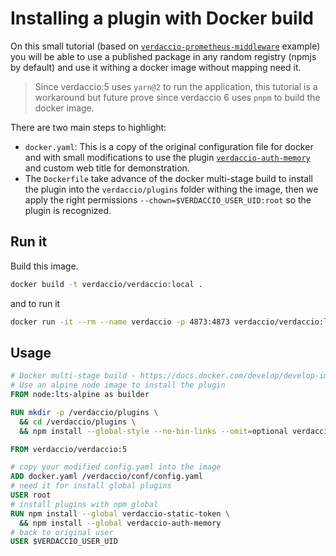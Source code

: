 # Installing a plugin with Docker build

On this small tutorial (based on [`verdaccio-prometheus-middleware`](https://github.com/xlts-dev/verdaccio-prometheus-middleware) example) you will be able to use a published package in any random registry (npmjs by default) and use it withing a docker image without mapping need it.

> Since verdaccio:5 uses `yarn@2` to run the application, this tutorial is a workaround but future prove since verdaccio 6 uses `pnpm` to build the docker image.

There are two main steps to highlight:

- `docker.yaml`: This is a copy of the original configuration file for docker and with small modifications to use the plugin [`verdaccio-auth-memory`](https://www.npmjs.com/package/verdaccio-auth-memory) and custom web title for demonstration.
- The `Dockerfile` take advance of the docker multi-stage build to install the plugin into the `verdaccio/plugins` folder withing the image, then we apply the right permissions `--chown=$VERDACCIO_USER_UID:root` so the plugin is recognized.

## Run it

Build this image.

```bash
docker build -t verdaccio/verdaccio:local .
```

and to run it

```bash
docker run -it --rm --name verdaccio -p 4873:4873 verdaccio/verdaccio:local
```

## Usage

```dockerfile
# Docker multi-stage build - https://docs.docker.com/develop/develop-images/multistage-build/
# Use an alpine node image to install the plugin
FROM node:lts-alpine as builder

RUN mkdir -p /verdaccio/plugins \
  && cd /verdaccio/plugins \
  && npm install --global-style --no-bin-links --omit=optional verdaccio-auth-memory@latest

FROM verdaccio/verdaccio:5

# copy your modified config.yaml into the image
ADD docker.yaml /verdaccio/conf/config.yaml
# need it for install global plugins
USER root
# install plugins with npm global
RUN npm install --global verdaccio-static-token \
  && npm install --global verdaccio-auth-memory
# back to original user
USER $VERDACCIO_USER_UID
```
